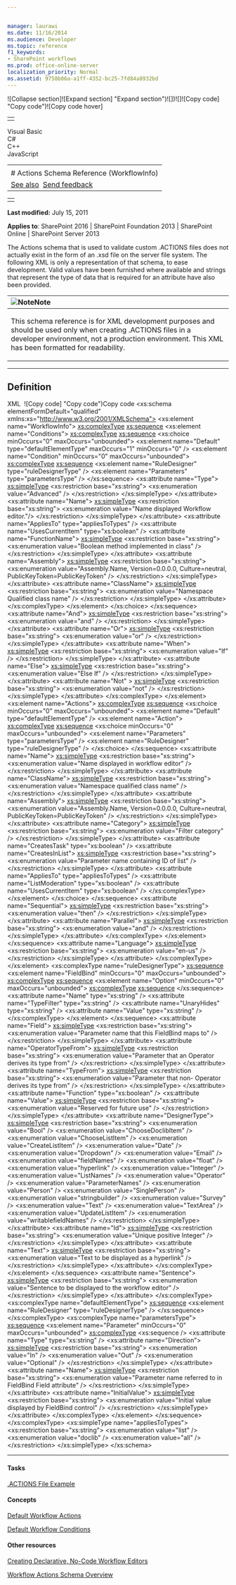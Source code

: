 ```yaml
---


manager: laurawi
ms.date: 11/16/2014
ms.audience: Developer
ms.topic: reference
f1_keywords:
- SharePoint workflows
ms.prod: office-online-server
localization_priority: Normal
ms.assetid: 9758b06a-a1ff-4352-bc25-7fd84a8932bd
---
```


![Collapse
section]![Expand
section] "Expand section")![]()![])![]![]()![Copy
code] "Copy code")![Copy code
hover]
<table>
<tbody>
<tr class="odd">
<td align="left"></td>
</tr>
</tbody>
</table>

Visual Basic  
C\#  
C++  
JavaScript  

<table>
<tbody>
<tr class="odd">
<td align="left"><span id="runningHeaderText"></span></td>
</tr>
<tr class="even">
<td align="left"># Actions Schema Reference (WorkflowInfo)</td>
</tr>
<tr class="odd">
<td align="left"><a href="#seeAlsoToggle">See also</a>  <span id="headfeedbackarea" class="feedbackhead"><a href="javascript:SubmitFeedback(&#39;docthis@Microsoft.com&#39;,&#39;&#39;,&#39;&#39;,&#39;&#39;,&#39;1.0.18082.1225&#39;,&#39;%0\dThank%20you%20for%20your%20feedback.%20The%20developer%20writing%20teams%20use%20your%20feedback%20to%20improve%20documentation.%20While%20we%20are%20reviewing%20your%20feedback,%20we%20may%20send%20you%20e-mail%20to%20ask%20for%20clarification%20or%20feedback%20on%20a%20solution.%20We%20do%20not%20use%20your%20e-mail%20address%20for%20any%20other%20purpose%20and%20we%20delete%20it%20after%20we%20finish%20our%20review.%0\AFor%20further%20information%20about%20the%20privacy%20policies%20of%20Microsoft,%20please%20see%20http://privacy.microsoft.com/en-us/default.aspx.%0\A%0\d&#39;,&#39;Customer%20feedback&#39;);">Send feedback</a></span></td>
</tr>
</tbody>
</table>

<table>
<colgroup>
<col width="100%" />
</colgroup>
<tbody>
<tr class="odd">
<td align="left"></td>
</tr>
</tbody>
</table>

**Last modified:** July 15, 2011

**Applies to**: SharePoint 2016 | SharePoint Foundation 2013 |
SharePoint Online | SharePoint Server 2013

The Actions schema that is used to validate custom .ACTIONS files does
not actually exist in the form of an .xsd file on the server file
system. The following XML is only a representation of that schema, to
ease development. Valid values have been furnished where available and
strings that represent the type of data that is required for an
attribute have also been provided.

<table>
<colgroup>
<col width="100%" />
</colgroup>
<thead>
<tr class="header">
<th align="left"><img src="" title="Note" alt="Note" /><strong>Note</strong></th>
</tr>
</thead>
<tbody>
<tr class="odd">
<td align="left"><p>This schema reference is for XML development purposes and should be used only when creating .ACTIONS files in a developer environment, not a production environment. This XML has been formatted for readability.</p></td>
</tr>
</tbody>
</table>


-----------------------------------------------------------------------------------------------------------------------------------------------------------------------------------------------------------

## Definition
XML 
<span class="copyCode" onclick="CopyCode(this)"
onkeypress="CopyCode_CheckKey(this, event)"
onmouseover="ChangeCopyCodeIcon(this)"
onmouseout="ChangeCopyCodeIcon(this)" tabindex="0">![Copy
code] "Copy code")Copy code</span>
    <?xml version="1.0" encoding="utf-8"?>
    <xs:schema elementFormDefault="qualified"  
               xmlns:xs="http://www.w3.org/2001/XMLSchema">
      <xs:element name="WorkflowInfo">
        <xs:complexType>
          <xs:sequence>
            <xs:element name="Conditions">
              <xs:complexType>
                <xs:sequence>
                  <xs:choice minOccurs="0" 
                             maxOccurs="unbounded">
                    <xs:element name="Default" 
                                type="defaultElementType"
                                maxOccurs="1" 
                                minOccurs="0" />
                    <xs:element name="Condition" 
                                minOccurs="0" 
                                maxOccurs="unbounded">
                      <xs:complexType>
                        <xs:sequence>
                          <xs:element name="RuleDesigner" 
                                      type="ruleDesignerType" />
                          <xs:element name="Parameters" 
                                      type="parametersType" />
                        </xs:sequence>
                        <xs:attribute name="Type">
                          <xs:simpleType>
                            <xs:restriction base="xs:string">
                              <xs:enumeration value="Advanced" />
                            </xs:restriction>
                          </xs:simpleType>
                        </xs:attribute>
                        <xs:attribute name="Name">
                          <xs:simpleType>
                            <xs:restriction base="xs:string">
                              <xs:enumeration value="Name 
                                     displayed Workflow editor."/>
                            </xs:restriction>
                          </xs:simpleType>
                        </xs:attribute>
                        <xs:attribute name="AppliesTo" 
                                      type="appliesToTypes" />
                        <xs:attribute name="UsesCurrentItem" 
                                      type="xs:boolean" />
                        <xs:attribute name="FunctionName">
                          <xs:simpleType>
                            <xs:restriction base="xs:string">
                              <xs:enumeration value="Boolean
                                                     method 
                                                     implemented
                                                     in class" />
                            </xs:restriction>
                          </xs:simpleType>
                        </xs:attribute>
                        <xs:attribute name="Assembly">
                          <xs:simpleType>
                            <xs:restriction base="xs:string">
                              <xs:enumeration 
                                       value="Assembly.Name, 
                                       Version=0.0.0.0, 
                                       Culture=neutral, 
                                       PublicKeyToken=PublicKeyToken" />
                            </xs:restriction>
                          </xs:simpleType>
                        </xs:attribute>
                        <xs:attribute name="ClassName">
                          <xs:simpleType>
                            <xs:restriction base="xs:string">
                              <xs:enumeration value="Namespace
                                                     Qualified
                                                     class name"
                                                             />
                            </xs:restriction>
                          </xs:simpleType>
                        </xs:attribute>
                      </xs:complexType>
                    </xs:element>
                  </xs:choice>
                </xs:sequence>
                <xs:attribute name="And">
                  <xs:simpleType>
                    <xs:restriction base="xs:string">
                      <xs:enumeration value="and" />
                    </xs:restriction>
                  </xs:simpleType>
                </xs:attribute>
                <xs:attribute name="Or">
                  <xs:simpleType>
                    <xs:restriction base="xs:string">
                      <xs:enumeration value="or" />
                    </xs:restriction>
                  </xs:simpleType>
                </xs:attribute>
                <xs:attribute name="When">
                  <xs:simpleType>
                    <xs:restriction base="xs:string">
                      <xs:enumeration value="If" />
                    </xs:restriction>
                  </xs:simpleType>
                </xs:attribute>
                <xs:attribute name="Else">
                  <xs:simpleType>
                    <xs:restriction base="xs:string">
                      <xs:enumeration value="Else If" />
                    </xs:restriction>
                  </xs:simpleType>
                </xs:attribute>
                <xs:attribute name="Not" >
                  <xs:simpleType>
                    <xs:restriction base="xs:string">
                      <xs:enumeration value="not" />
                    </xs:restriction>
                  </xs:simpleType>
                </xs:attribute>
              </xs:complexType>
            </xs:element>
            <xs:element name="Actions">
              <xs:complexType>
                <xs:sequence>
                  <xs:choice minOccurs="0" 
                             maxOccurs="unbounded">
                    <xs:element name="Default" 
                                type="defaultElementType" />
                    <xs:element name="Action">
                      <xs:complexType>
                        <xs:sequence>
                          <xs:choice minOccurs="0" 
                                     maxOccurs="unbounded">
                            <xs:element name="Parameters" 
                                        type="parametersType" />
                            <xs:element name="RuleDesigner"
                                        type="ruleDesignerType" />
                          </xs:choice>
                        </xs:sequence>
                        <xs:attribute name="Name">
                          <xs:simpleType>
                            <xs:restriction base="xs:string">
                              <xs:enumeration value="Name displayed
                                               in workflow editor" />
                            </xs:restriction>
                          </xs:simpleType>
                        </xs:attribute>
                        <xs:attribute name="ClassName">
                          <xs:simpleType>
                            <xs:restriction base="xs:string">
                              <xs:enumeration value="Namespace qualified 
                                                     class name" />
                            </xs:restriction>
                          </xs:simpleType>
                        </xs:attribute>
                        <xs:attribute name="Assembly">
                          <xs:simpleType>
                            <xs:restriction base="xs:string">
                              <xs:enumeration 
                                     value="Assembly.Name, 
                                     Version=0.0.0.0, 
                                     Culture=neutral, 
                                     PublicKeyToken=PublicKeyToken" />
                            </xs:restriction>
                          </xs:simpleType>
                        </xs:attribute>
                        <xs:attribute name="Category">
                          <xs:simpleType>
                            <xs:restriction base="xs:string">
                              <xs:enumeration value="Filter 
                                                     category" />
                            </xs:restriction>
                          </xs:simpleType>
                        </xs:attribute>
                        <xs:attribute name="CreatesTask" 
                                      type="xs:boolean" />
                        <xs:attribute name="CreatesInList">
                          <xs:simpleType>
                            <xs:restriction base="xs:string">
                              <xs:enumeration value="Parameter name
                                                     containing ID
                                                     of list" />
                            </xs:restriction>
                          </xs:simpleType>
                        </xs:attribute>
                        <xs:attribute name="AppliesTo" 
                                      type="appliesToTypes" />
                        <xs:attribute name="ListModeration" 
                                      type="xs:boolean" />
                        <xs:attribute name="UsesCurrentItem" 
                                      type="xs:boolean" />
                      </xs:complexType>
                    </xs:element>
                  </xs:choice>
                </xs:sequence>
                <xs:attribute name="Sequential">
                  <xs:simpleType>
                    <xs:restriction base="xs:string">
                      <xs:enumeration value="then" />
                    </xs:restriction>
                  </xs:simpleType>
                </xs:attribute>
                <xs:attribute name="Parallel">
                  <xs:simpleType>
                    <xs:restriction base="xs:string">
                      <xs:enumeration value="and" />
                    </xs:restriction>
                  </xs:simpleType>
                </xs:attribute>
              </xs:complexType>
            </xs:element>
          </xs:sequence>
          <xs:attribute name="Language">
            <xs:simpleType>
              <xs:restriction base="xs:string">
                <xs:enumeration value="en-us" />
              </xs:restriction>
             </xs:simpleType>
          </xs:attribute>
        </xs:complexType>
      </xs:element>
      <xs:complexType name="ruleDesignerType">
       <xs:sequence>
         <xs:element name="FieldBind" minOccurs="0" maxOccurs="unbounded">
           <xs:complexType>
             <xs:sequence>
               <xs:element name="Option" 
                           minOccurs="0" 
                           maxOccurs="unbounded">
                 <xs:complexType>
                   <xs:sequence>
                   </xs:sequence>
                   <xs:attribute name="Name" type="xs:string" />
                   <xs:attribute name="TypeFilter" 
                                 type="xs:string" />
                   <xs:attribute name="UnaryHides" 
                                 type="xs:string" />
                   <xs:attribute name="Value" type="xs:string" />
                 </xs:complexType>
               </xs:element>
             </xs:sequence>
             <xs:attribute name="Field">
               <xs:simpleType>
                 <xs:restriction base="xs:string">
                   <xs:enumeration value="Parameter name that this 
                                          FieldBind maps to" />
                 </xs:restriction>
               </xs:simpleType>
             </xs:attribute>
             <xs:attribute name="OperatorTypeFrom">
               <xs:simpleType>
                 <xs:restriction base="xs:string">
                   <xs:enumeration value="Parameter that an Operator 
                                          derives its type from" />
                 </xs:restriction>
               </xs:simpleType>
             </xs:attribute>
             <xs:attribute name="TypeFrom">
               <xs:simpleType>
                 <xs:restriction base="xs:string">
                   <xs:enumeration value="Parameter that non-
                                          Operator derives its type 
                                          from" />
                 </xs:restriction>
               </xs:simpleType>
              </xs:attribute>
              <xs:attribute name="Function" type="xs:boolean" />
                <xs:attribute name="Value">
                  <xs:simpleType>
                    <xs:restriction base="xs:string">
                      <xs:enumeration value="Reserved for future use" />
                    </xs:restriction>
                  </xs:simpleType>
                </xs:attribute>
                <xs:attribute name="DesignerType">
                  <xs:simpleType>
                    <xs:restriction base="xs:string">
                      <xs:enumeration value="Bool" />
                      <xs:enumeration value="ChooseDoclibItem" />
                      <xs:enumeration value="ChooseListItem" />
                      <xs:enumeration value="CreateListItem" />
                      <xs:enumeration value="Date" />
                      <xs:enumeration value="Dropdown" />
                      <xs:enumeration value="Email" />
                      <xs:enumeration value="fieldNames" />
                      <xs:enumeration value="float" />
                      <xs:enumeration value="hyperlink" />
                      <xs:enumeration value="Integer" />
                      <xs:enumeration value="ListNames" />
                      <xs:enumeration value="Operator" />
                      <xs:enumeration value="ParameterNames" />
                      <xs:enumeration value="Person" />
                      <xs:enumeration value="SinglePerson" />
                      <xs:enumeration value="stringbuilder" />
                      <xs:enumeration value="Survey" />
                      <xs:enumeration value="Text" />
                      <xs:enumeration value="TextArea" />
                      <xs:enumeration value="UpdateListItem" />
                      <xs:enumeration value="writablefieldNames" />
                    </xs:restriction>
                  </xs:simpleType>
                </xs:attribute>
                <xs:attribute name="Id">
                  <xs:simpleType>
                    <xs:restriction base="xs:string">
                      <xs:enumeration value="Unique positive Integer" />
                    </xs:restriction>
                  </xs:simpleType>
                </xs:attribute>
                <xs:attribute name="Text">
                  <xs:simpleType>
                    <xs:restriction base="xs:string">
                      <xs:enumeration value="Text to be displayed 
                                             as a hyperlink" />
                    </xs:restriction>
                  </xs:simpleType>
                </xs:attribute>
              </xs:complexType>
            </xs:element>
          </xs:sequence>
          <xs:attribute name="Sentence">
            <xs:simpleType>
              <xs:restriction base="xs:string">
                <xs:enumeration value="Sentence to be displayed to the 
                                       workflow editor" />
              </xs:restriction>
            </xs:simpleType>
          </xs:attribute>
        </xs:complexType>
        <xs:complexType name="defaultElementType">
          <xs:sequence>
            <xs:element name="RuleDesigner" type="ruleDesignerType" />
          </xs:sequence>
        </xs:complexType>
        <xs:complexType name="parametersType">
          <xs:sequence>
            <xs:element name="Parameter" 
                        minOccurs="0" 
                        maxOccurs="unbounded">
        <xs:complexType>
        <xs:sequence />
          <xs:attribute name="Type" type="xs:string" />
          <xs:attribute name="Direction">
            <xs:simpleType>
              <xs:restriction base="xs:string">
                <xs:enumeration value="In" />
                <xs:enumeration value="Out" />
                <xs:enumeration value="Optional" />
              </xs:restriction>
            </xs:simpleType>
          </xs:attribute>
        <xs:attribute name="Name">
        <xs:simpleType>
          <xs:restriction base="xs:string">
            <xs:enumeration value="Parameter name referred to in 
                                   FieldBind Field attribute" />
          </xs:restriction>
        </xs:simpleType>
      </xs:attribute>
      <xs:attribute name="InitialValue">
        <xs:simpleType>
          <xs:restriction base="xs:string">
            <xs:enumeration value="Initial value displayed 
                                   by FieldBind control" />
                </xs:restriction>
              </xs:simpleType>
            </xs:attribute>
          </xs:complexType>
        </xs:element>
      </xs:sequence>
    </xs:complexType>
      <xs:simpleType name="appliesToTypes">
        <xs:restriction base="xs:string">
          <xs:enumeration value="list" />
          <xs:enumeration value="doclib" />
          <xs:enumeration value="all" />
        </xs:restriction>
      </xs:simpleType>
    </xs:schema>


-------------------------------------------------------------------------------------------------------------------------------------------------------------------------------------------

#### Tasks

[.ACTIONS File Example](actions-file-example-workflowinfo.md)

#### Concepts

[Default Workflow Actions](default-workflow-actions-workflowinfo.md)

[Default Workflow Conditions](default-workflow-conditions-workflowinfo.md)

#### Other resources

[Creating Declarative, No-Code Workflow
Editors](http://msdn.microsoft.com/library/60dfda8d-e724-4d7d-9578-aa239c362dcf(Office.15).aspx)

[Workflow Actions Schema
Overview](http://msdn.microsoft.com/library/25da07cb-b228-43f2-9cdf-c8c71c3eabbb(Office.15).aspx)








